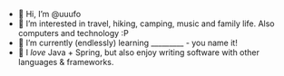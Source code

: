 - 👋 Hi, I’m @uuufo
- 👀 I’m interested in travel, hiking, camping, music and family life.  Also computers and technology :P 
- 🌱 I’m currently (endlessly) learning _________ - you name it!
- 💞️ I _love_ Java + Spring, but also enjoy writing software with other languages & frameworks.
<!---
- 📫 You can reach out to me here on 
--->


<!---
uuufo/uuufo is a ✨ special ✨ repository because its `README.md` (this file) appears on your GitHub profile.
You can click the Preview link to take a look at your changes.
--->
